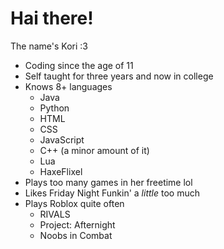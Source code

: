 # Hai there!
 The name's Kori :3

- Coding since the age of 11
- Self taught for three years and now in college
- Knows 8+ languages
    - Java
    - Python
    - HTML
    - CSS
    - JavaScript
    - C++ (a minor amount of it)
    - Lua
    - HaxeFlixel
- Plays too many games in her freetime lol
- Likes Friday Night Funkin' a *little* too much
- Plays Roblox quite often
    - RIVALS
    - Project: Afternight
    - Noobs in Combat
